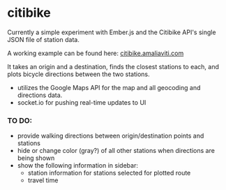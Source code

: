 citibike
========

Currently a simple experiment with Ember.js and the Citibike API's single JSON file of station data.

A working example can be found here: [citibike.amaliaviti.com](http://citibike.amaliaviti.com/)

It takes an origin and a destination, finds the closest stations to each, and plots bicycle directions between the two stations.

* utilizes the Google Maps API for the map and all geocoding and directions data.
* socket.io for pushing real-time updates to UI

### TO DO:
* provide walking directions between origin/destination points and stations
* hide or change color (gray?) of all other stations when directions are being shown
* show the following information in sidebar:
	* station information for stations selected for plotted route
	* travel time
